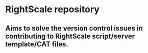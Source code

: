# RightScale repository

## Aims to solve the version control issues in contributing to RightScale script/server template/CAT files.
